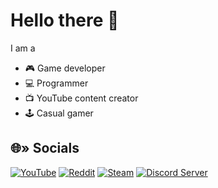 # Hello there 👋
I am a
- 🎮 Game developer
- 💻 Programmer
- 📺 YouTube content creator
- 🕹️ Casual gamer

## 🌐» Socials
[![YouTube](https://img.shields.io/badge/YouTube-FF0000?style=for-the-badge&logo=youtube&logoColor=white)](https://www.youtube.com/c/ThatsNotM3) [![Reddit](https://img.shields.io/badge/Reddit-FF4500?style=for-the-badge&logo=reddit&logoColor=white)](https://reddit.com/user/actuallynotm3) [![Steam](https://img.shields.io/badge/Steam-2a475e?style=for-the-badge&logo=steam&logoColor=white)](https://steamcommunity.com/id/ThatsNotM3) [![Discord Server](https://img.shields.io/badge/Discord%20Server-5865F2?style=for-the-badge&logo=discord&logoColor=white)](https://discord.gg/zkacdSH8Vu)
